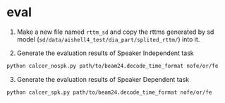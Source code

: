 # eval

1. Make a new file named `rttm_sd` and copy the rttms generated by sd model (`sd/data/aishell4_test/dia_part/splited_rttm/`) into it.


2. Generate the evaluation results of Speaker Independent task

```bash
python calcer_nospk.py path/to/beam24.decode_time_format nofe/or/fe
```

3. Generate the evaluation results of Speaker Dependent task

```bash
python calcer_spk.py path/to/beam24.decode_time_format nofe/or/fe
```


